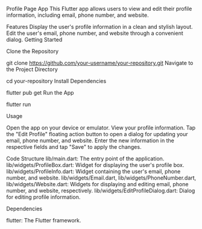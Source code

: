 Profile Page App
This Flutter app allows users to view and edit their profile information, including email, phone number, and website.

Features
Display the user's profile information in a clean and stylish layout.
Edit the user's email, phone number, and website through a convenient dialog.
Getting Started


Clone the Repository


git clone https://github.com/your-username/your-repository.git
Navigate to the Project Directory


cd your-repository
Install Dependencies


flutter pub get
Run the App


flutter run

Usage

Open the app on your device or emulator.
View your profile information.
Tap the "Edit Profile" floating action button to open a dialog for updating your email, phone number, and website.
Enter the new information in the respective fields and tap "Save" to apply the changes.

Code Structure
lib/main.dart: The entry point of the application.
lib/widgets/ProfileBox.dart: Widget for displaying the user's profile box.
lib/widgets/ProfileInfo.dart: Widget containing the user's email, phone number, and website.
lib/widgets/Email.dart, lib/widgets/PhoneNumber.dart, lib/widgets/Website.dart: Widgets for displaying and editing email, phone number, and website, respectively.
lib/widgets/EditProfileDialog.dart: Dialog for editing profile information.

Dependencies

flutter: The Flutter framework.